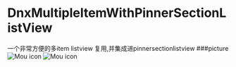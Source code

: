 # DnxMultipleItemWithPinnerSectionListView
一个非常方便的多item listview 复用,并集成进pinnersectionlistview
###picture
![Mou icon](http://dnxother-cn.oss-cn-shanghai.aliyuncs.com/small.gif)
![Mou icon](http://dnximg-cn.oss-cn-shanghai.aliyuncs.com/a667b3a4b2115c7ea68a3b5ffed4ea2c.jpg)
